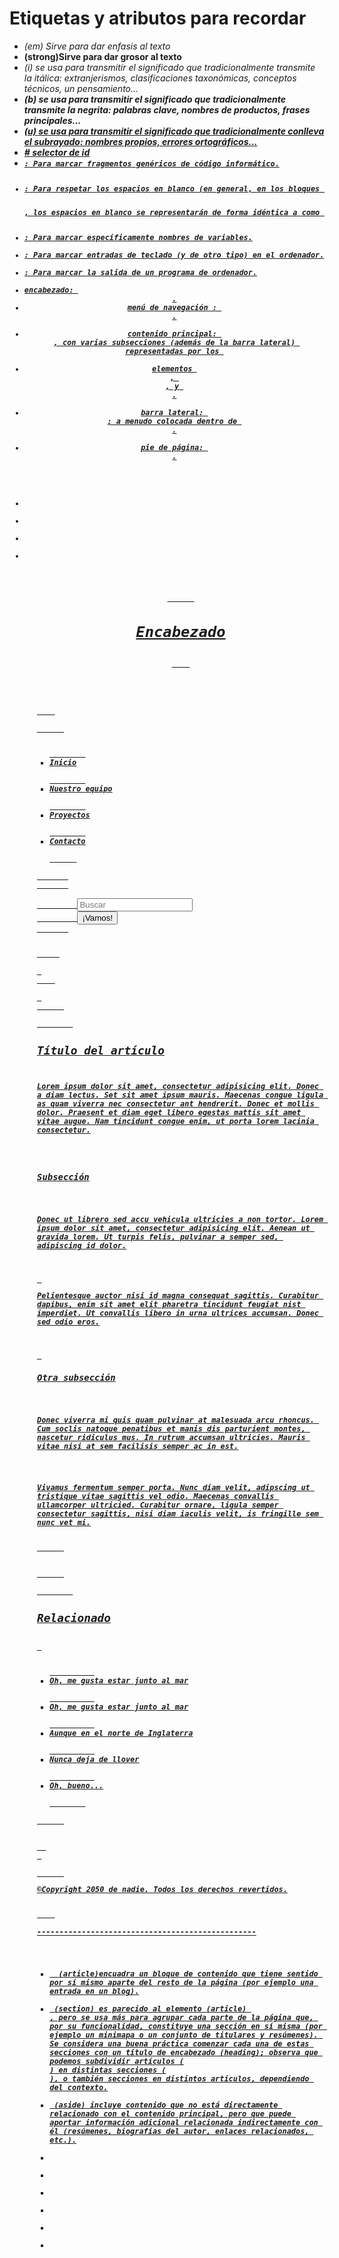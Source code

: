 <h1>Etiquetas y atributos para recordar</h1>
<ul>
<li><em>(em) Sirve para dar enfasis al texto</em></li>
<li><strong> (strong)Sirve para dar grosor al texto</strong></li>
<li><i> (i) se usa para transmitir el significado que tradicionalmente transmite la itálica: extranjerismos, clasificaciones taxonómicas, conceptos técnicos, un pensamiento...
</li>
<li><b> (b) se usa para transmitir el significado que tradicionalmente transmite la negrita: palabras clave, nombres de productos, frases principales...</li>
<li><u> (u) se usa para transmitir el significado que tradicionalmente conlleva el subrayado: nombres propios, errores ortográficos...</li>
<li># selector de id</li>
<li><code>: Para marcar fragmentos genéricos de código informático.</li>
<li><pre>: Para respetar los espacios en blanco (en general, en los bloques de código) — si utilizas la sangría o diversos espacios en blanco consecutivos dentro de un texto, los navegadores los ignorarán y no se mostrarán en la página. Sin embargo, si delimitas el texto con las etiquetas <pre></pre>, los espacios en blanco se representarán de forma idéntica a como se ven en tu editor de texto.</li>
<li><var>: Para marcar específicamente nombres de variables.</li>
<li><kbd>: Para marcar entradas de teclado (y de otro tipo) en el ordenador.</li>
<li><samp>: Para marcar la salida de un programa de ordenador.</li>
<li>encabezado: <header>.
<li>menú de navegación : <nav>.</li>
<li>contenido principal: <main>, con varias subsecciones (además de la barra lateral) representadas por los </li>
<li>elementos <article>, <section>, y <div>.</li>
<li>barra lateral: <aside>; a menudo colocada dentro de <main>.</li>
<li>pie de página: <footer>.</li></li>
<li></li>
<li></li>
<li></li>
<li></li>
<ul/>
<header>
      <h1>Encabezado</h1>
    </header>
    <nav>
      <ul>
        <li><a href="#">Inicio</a></li>
        <li><a href="#">Nuestro equipo</a></li>
        <li><a href="#">Proyectos</a></li>
        <li><a href="#">Contacto</a></li>
      </ul>
       <!-- Un formulario de búsqueda es una forma no-lineal de hacer búsquedas en un sitio web. -->
       <form>
         <input type="search" name="q" placeholder="Buscar">
         <input type="submit" value="¡Vamos!">
       </form>
     </nav>
 <!-- Aquí está el contenido principal de nuestra página -->
    <main>
 <!-- Contiene un artículo -->
      <article>
        <h2>Título del artículo</h2>
<p>Lorem ipsum dolor sit amet, consectetur adipisicing elit. Donec a diam lectus. Set sit amet ipsum mauris. Maecenas congue ligula as quam viverra nec consectetur ant hendrerit. Donec et mollis dolor. Praesent et diam eget libero egestas mattis sit amet vitae augue. Nam tincidunt congue enim, ut porta lorem lacinia consectetur.</p>

<h3>Subsección</h3>

<p>Donec ut librero sed accu vehicula ultricies a non tortor. Lorem ipsum dolor sit amet, consectetur adipisicing elit. Aenean ut gravida lorem. Ut turpis felis, pulvinar a semper sed, adipiscing id dolor.</p>

 <p>Pelientesque auctor nisi id magna consequat sagittis. Curabitur dapibus, enim sit amet elit pharetra tincidunt feugiat nist imperdiet. Ut convallis libero in urna ultrices accumsan. Donec sed odio eros.</p>

 <h3>Otra subsección</h3>

<p>Donec viverra mi quis quam pulvinar at malesuada arcu rhoncus. Cum soclis natoque penatibus et manis dis parturient montes, nascetur ridiculus mus. In rutrum accumsan ultricies. Mauris vitae nisi at sem facilisis semper ac in est.</p>

<p>Vivamus fermentum semper porta. Nunc diam velit, adipscing ut tristique vitae sagittis vel odio. Maecenas convallis ullamcorper ultricied. Curabitur ornare, ligula semper consectetur sagittis, nisi diam iaculis velit, is fringille sem nunc vet mi.</p>
      </article>
<!-- el contenido aparte también se puede anidar dentro del contenido principal -->
      <aside>
        <h2>Relacionado</h2>
 <ul>
          <li><a href="#">Oh, me gusta estar junto al mar</a></li>
          <li><a href="#">Oh, me gusta estar junto al mar</a></li>
          <li><a href="#">Aunque en el norte de Inglaterra</a></li>
          <li><a href="#">Nunca deja de llover</a></li>
          <li><a href="#">Oh, bueno...</a></li>
        </ul>
      </aside>
</main>
  <!-- Y aquí está nuestro pie de página principal que se utiliza en todas las páginas de nuestro sitio web -->
 <footer>
      <p>©Copyright 2050 de nadie. Todos los derechos revertidos.</p>
    </footer>
-------------------------------------------------
<br>
<ul>
<li><article>  (article)encuadra un bloque de contenido que tiene sentido por sí mismo aparte del resto de la página (por ejemplo una entrada en un blog).</li>
<li><section> (section) es parecido al elemento (article) <article>, pero se usa más para agrupar cada parte de la página que, por su funcionalidad, constituye una sección en sí misma (por ejemplo un minimapa o un conjunto de titulares y resúmenes). Se considera una buena práctica comenzar cada una de estas secciones con un título de encabezado (heading); observa que podemos subdividir artículos (<article>) en distintas secciones (<section>), o también secciones en distintos artículos, dependiendo del contexto.</li>
<li><aside> (aside) incluye contenido que no está directamente relacionado con el contenido principal, pero que puede aportar información adicional relacionada indirectamente con él (resúmenes, biografías del autor, enlaces relacionados, etc.).</li>
<li></li>
<li></li>
<li></li>
<li></li>
<li></li>
<li></li>
</ul>